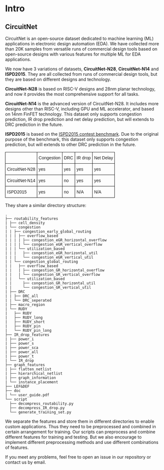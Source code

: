 # Intro

## CircuitNet

CircuitNet is an open-source dataset dedicated to machine learning (ML) applications in electronic design automation (EDA). We have collected more than 20K samples from versatile runs of commercial design tools based on open-source designs with various features for multiple ML for EDA applications. 

We now have 3 variations of datasets, **CircuitNet-N28**, **CircuitNet-N14** and **ISPD2015**. They are all collected from runs of commercial design tools, but they are based on different designs and technology. 

**CircuitNet-N28** is based on RISC-V designs and 28nm planar technology, and now it provides the most comprehensive support for all tasks.

**CircuitNet-N14** is the advanced version of CircuitNet-N28. It includes more designs other than RISC-V, including GPU and ML accelerator, and based on 14nm FinFET technology. This dataset only supports congestion prediction, IR drop prediction and net delay prediction, but will extends to DRC prediction in the future.

**ISPD2015** is based on the [ISPD2015 contest benchmark](https://www.ispd.cc/contests/15/ispd2015contest.html). Due to the original purpose of the benchmark, this dataset only supports congestion prediction, but will extends to other DRC prediction in the future.

<style type="text/css">
.tg  {border-collapse:collapse;border-spacing:0;}
.tg td{border-color:black;border-style:solid;border-width:1px;font-family:Arial, sans-serif;font-size:14px;
  overflow:hidden;padding:10px 5px;word-break:normal;}
.tg th{border-color:black;border-style:solid;border-width:1px;font-family:Arial, sans-serif;font-size:14px;
  font-weight:normal;overflow:hidden;padding:10px 5px;word-break:normal;}
.tg .tg-0lax{text-align:left;vertical-align:top}
</style>
<table class="tg">
<thead>
  <tr>
    <th class="tg-0lax"></th>
    <th class="tg-0lax">Congestion</th>
    <th class="tg-0lax">DRC</th>
    <th class="tg-0lax">IR drop</th>
    <th class="tg-0lax">Net Delay</th>
  </tr>
</thead>
<tbody>
  <tr>
    <td class="tg-0lax">CircuitNet-N28</td>
    <td class="tg-0lax">yes</td>
    <td class="tg-0lax">yes</td>
    <td class="tg-0lax">yes</td>
    <td class="tg-0lax">yes</td>
  </tr>
  <tr>
    <td class="tg-0lax">CircuitNet-N14</td>
    <td class="tg-0lax">yes</td>
    <td class="tg-0lax">no</td>
    <td class="tg-0lax">yes</td>
    <td class="tg-0lax">yes</td>
  </tr>
  <tr>
    <td class="tg-0lax">ISPD2015</td>
    <td class="tg-0lax">yes</td>
    <td class="tg-0lax">no</td>
    <td class="tg-0lax">N/A</td>
    <td class="tg-0lax">N/A</td>
  </tr>
</tbody>
</table>


They share a similar directory structure:

```
.               
├── routability_features
| ├── cell_density
| └── congestion
| | ├── congestion_early_global_routing
| | | ├── overflow_based
| | | | ├── congestion_eGR_horizontal_overflow
| | | | └── congestion_eGR_vertical_overflow
| | | └── utilization_based
| | |   ├── congestion_eGR_horizontal_util
| | |   └── congestion_eGR_vertical_util
| | └── congestion_global_routing
| |   ├── overflow_based
| |   | ├── congestion_GR_horizontal_overflow
| |   | └── congestion_GR_vertical_overflow
| |   └── utilization_based
| |     ├── congestion_GR_horizontal_util
| |     └── congestion_GR_vertical_util
| ├── DRC
| | ├── DRC_all
| | └── DRC_seperated
| ├── macro_region
| └── RUDY
|   ├── RUDY
|   ├── RUDY_long
|   ├── RUDY_short
|   ├── RUDY_pin
|   └── RUDY_pin_long
├── IR_drop_features
| ├── power_i
| ├── power_s
| ├── power_sca
| ├── power_all
| ├── power_t
| └── IR_drop
├── graph_features
| ├── flatten_netlist
| ├── hierarchical_netlist
| ├── graph_information
| └── instance_placement
├── LEF&DEF
├── doc
| └── user_guide.pdf  
└── script
  ├── decompress_routability.py
  ├── decompress_IR_drop.py
  └── generate_training_set.py
```

  We separate the features and store them in different directories to enable custom applications. Thus they need to be preprocessed and combined in certain arrangement for training.  Our scripts can preprocess and combine different features for training and testing.  But we also encourage to implement different preprocessing methods and use different combinations of features.

  If you meet any problems, feel free to open an issue in our repository or contact us by email.

<!-- To evaluate the dataset, we have implement 7 models on 3 tasks, i.e. congestion prediction, DRC violations prediction, IR drop prediction. The implemention code is also open-sourced, and we also provide script for generating traing set in these experiments so that you will be able to reproduce our results. On the other hand, you can use the script as guide for implementing your own method. -->



<!-- <script src="./folder-tree.js"></script>
  <script>
    var elements = document.getElementsByClassName('folder-tree'),
        length = elements.length;

    for (var i = length - 1; i >= 0; --i) {
      var node = elements[i],
          container = document.createElement('span');
      container.innerHTML = folderTree(node.innerHTML);

      node.parentNode.replaceChild(container.firstChild, node);
    }
  </script>
</body> -->